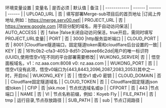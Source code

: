 环境变量设置
  | 变量名        | 是否必须 | 默认值 | 备注 |
  | ------------ | ------ | ------ | ------ |
  | UPLOAD_URL   | 否 | 填写部署Merge-sub项目后的首页地址  |订阅上传地址,例如：https://merge.serv00.net|
  | PROJECT_URL  | 否 | https://www.google.com     |项目分配的域名，用于自动访问保活|
  | AUTO_ACCESS  | 否 |  false |false关闭自动访问保活，true开启，需同时填写PROJECT_URL变量|
  | PORT         | 否 |  3000  |http服务监听端口     |
  | CLOUD_PORT   | 否 |  8001  |Cloudflare隧道端口，固定隧道token需和cloudflare后台设置的一致|
  | KEY          | 否 | 161fc0b2-cfa3-4053-8d51-20aeee66c2dd|用户的唯一标识符(UUID),使用悟空v1在不同的平台部署需要修改|
  | WUKONG_SERVER| 否 |        | 悟空面板域名，v1：nz.aaa.com:8008  v0: nz.aaa.com  |
  | WUKONG_PORT  | 否 |        | 悟空v1没有此项，悟空v0端口为{443,8443,2096,2087,2083,2053}其中之一时，开启tls|
  | WUKONG_KEY   | 否 |        | 悟空v1 或v0 密钥                 |
  | CLOUD_DOMAIN | 否 |        | Cloudflare固定隧道域名                  |
  | CLOUD_TOKEN  | 否 |        | Cloudflare固定隧道json或token           |
  | CFIP         | 否 |skk.moe | 节点优选域名或ip                   |
  | CFPORT       | 否 |  443   |节点端口                           |
  | NAME         | 否 |  Vl   | 节点名称前缀，例如：Koyeb Fly        |
  | FILE_PATH    | 否 |  tmp   | 运行目录,节点存放路径                |
  | SUB_PATH     | 否 |  sub   | 节点订阅路径                       |
